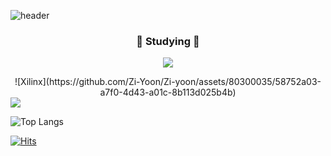 ![header](https://capsule-render.vercel.app/api?type=venom&height=200&section=header&text=Zi-Yoon%20&color=0:D091F6,100:B291F6&fontSize=90&fontColor=534866&animation=fadeIn)

<h3 align="center">📖 Studying 📖</h3>
<div align="center">
    <p align="center">
    <img src="![verilog-svgrepo-com](https://github.com/Zi-Yoon/Zi-yoon/assets/80300035/1ffde2b7-8b99-447d-b7db-3600ab20ebec)">
    </p> 
    ![Xilinx](https://github.com/Zi-Yoon/Zi-yoon/assets/80300035/58752a03-a7f0-4d43-a01c-8b113d025b4b)
</div>

<img src="https://img.shields.io/badge/42Seoul-000000?style=flat-square&logo=42&logoColor=white"/>

![Top Langs](https://github-readme-stats.vercel.app/api/top-langs/?username=Zi-Yoon&layout=compact)

[![Hits](https://hits.seeyoufarm.com/api/count/incr/badge.svg?url=https%3A%2F%2Fgithub.com%2FZi-yoon%2Fhit-counter&count_bg=%23FBB4F3&title_bg=%23BB8CD7&icon=github.svg&icon_color=%23E7E7E7&title=hits&edge_flat=false)](https://hits.seeyoufarm.com)
